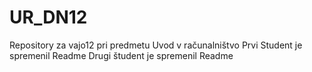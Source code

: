 # UR_DN12
Repository za vajo12 pri predmetu Uvod v računalništvo
Prvi Student je spremenil Readme
Drugi študent je spremenil Readme
